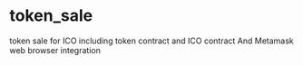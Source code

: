# token_sale
token sale for ICO including token contract and ICO contract And Metamask web browser integration

